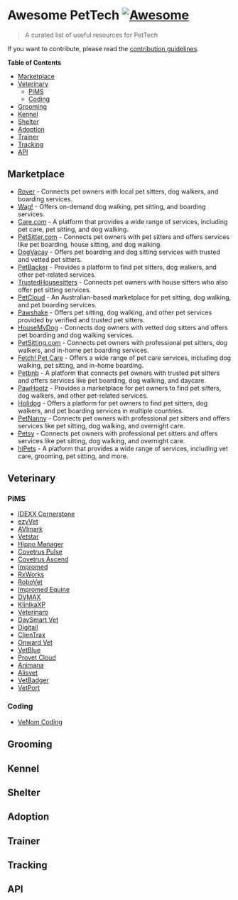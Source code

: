 # Awesome PetTech [![Awesome](https://cdn.rawgit.com/sindresorhus/awesome/d7305f38d29fed78fa85652e3a63e154dd8e8829/media/badge.svg)](https://github.com/sindresorhus/awesome)

> A curated list of useful resources for PetTech

If you want to contribute, please read the [contribution guidelines](contributing.md).

**Table of Contents**

- [Marketplace](#marketplace)
- [Veterinary](#veterinary)
  - [PiMS](#pims)
  - [Coding](#coding)
- [Grooming](#grooming)
- [Kennel](#kennel)
- [Shelter](#shelter)
- [Adoption](#adoption)
- [Trainer](#trainer)
- [Tracking](#tracking)
- [API](#api)

## Marketplace

- [Rover](https://www.rover.com/) - Connects pet owners with local pet sitters, dog walkers, and boarding services.
- [Wag!](https://wagwalking.com/) - Offers on-demand dog walking, pet sitting, and boarding services.
- [Care.com](https://www.care.com/) - A platform that provides a wide range of services, including pet care, pet sitting, and dog walking.
- [PetSitter.com](https://www.petsitter.com/) - Connects pet owners with pet sitters and offers services like pet boarding, house sitting, and dog walking.
- [DogVacay](https://www.dogvacay.com/) - Offers pet boarding and dog sitting services with trusted and vetted pet sitters.
- [PetBacker](https://www.petbacker.com/) - Provides a platform to find pet sitters, dog walkers, and other pet-related services.
- [TrustedHousesitters](https://www.trustedhousesitters.com/) - Connects pet owners with house sitters who also offer pet sitting services.
- [PetCloud](https://www.petcloud.com.au/) - An Australian-based marketplace for pet sitting, dog walking, and pet boarding services.
- [Pawshake](https://www.pawshake.com/) - Offers pet sitting, dog walking, and other pet services provided by verified and trusted pet sitters.
- [HouseMyDog](https://www.housemydog.com/) - Connects dog owners with vetted dog sitters and offers pet boarding and dog walking services.
- [PetSitting.com](https://www.petsitting.com/) - Connects pet owners with professional pet sitters, dog walkers, and in-home pet boarding services.
- [Fetch! Pet Care](https://www.fetchpetcare.com/) - Offers a wide range of pet care services, including dog walking, pet sitting, and in-home boarding.
- [Petbnb](https://www.petbnb.com/) - A platform that connects pet owners with trusted pet sitters and offers services like pet boarding, dog walking, and daycare.
- [PawHootz](https://www.pawhootz.com/) - Provides a marketplace for pet owners to find pet sitters, dog walkers, and other pet-related services.
- [Holidog](https://www.holidog.com/) - Offers a platform for pet owners to find pet sitters, dog walkers, and pet boarding services in multiple countries.
- [PetNanny](https://www.petnanny.net/) - Connects pet owners with professional pet sitters and offers services like pet sitting, dog walking, and overnight care.
- [Petsy](https://www.petsy.pl/) - Connects pet owners with professional pet sitters and offers services like pet sitting, dog walking, and overnight care.
- [hiPets](https://hipets.com/) - A platform that provides a wide range of services, including vet care, grooming, pet sitting, and more.

## Veterinary

### PiMS

- [IDEXX Cornerstone](https://www.idexx.com/en/veterinary/software-services/cornerstone)
- [ezyVet](https://www.ezyvet.com/)
- [AVImark](https://software.covetrus.com/veterinary-solutions/avimark-veterinary-appointment-scheduling/)
- [Vetstar](http://www.vetstar.com/)
- [Hippo Manager](http://www.hippomanager.com/)
- [Covetrus Pulse](https://software.covetrus.com/veterinary-solutions/pulse-veterinary-operating-system/)
- [Covetrus Ascend](https://software.covetrus.com/emea/veterinary-solutions/ascend-cloud-veterinary-software/)
- [Impromed](https://software.covetrus.com/veterinary-solutions/impromed-veterinary-inventory-management/)
- [RxWorks](https://software.covetrus.com/apac/veterinary-solutions/rxworks-veterinary-inventory-management/)
- [RoboVet](https://software.covetrus.com/emea/veterinary-solutions/robovet-veterinary-software/)
- [Impromed Equine](https://software.covetrus.com/veterinary-solutions/impromed-equine-veterinary-software/)
- [DVMAX](https://www.idexx.com/en/veterinary/software-services/dvmax-veterinary-health-management-software/)
- [KlinikaXP](https://www.klinikaxp.pl/)
- [Veterinaro](https://veterinaro.pl/)
- [DaySmart Vet](https://www.daysmartvet.com/)
- [Digitail](https://digitail.io/)
- [ClienTrax](https://www.clientrax.com/)
- [Onward Vet](https://onwardvet.com/)
- [VetBlue](https://www.vetblue.com/)
- [Provet Cloud](https://www.provet.cloud/)
- [Animana](https://www.idexx.co.uk/en-gb/veterinary/software-services/animana/)
- [Alisvet](https://www.alisvet.com/)
- [VetBadger](https://www.vetbadger.com/)
- [VetPort](https://www.vetport.com/)

### Coding

- [VeNom Coding](https://venomcoding.org/)

## Grooming

## Kennel

## Shelter

## Adoption

## Trainer

## Tracking

## API
